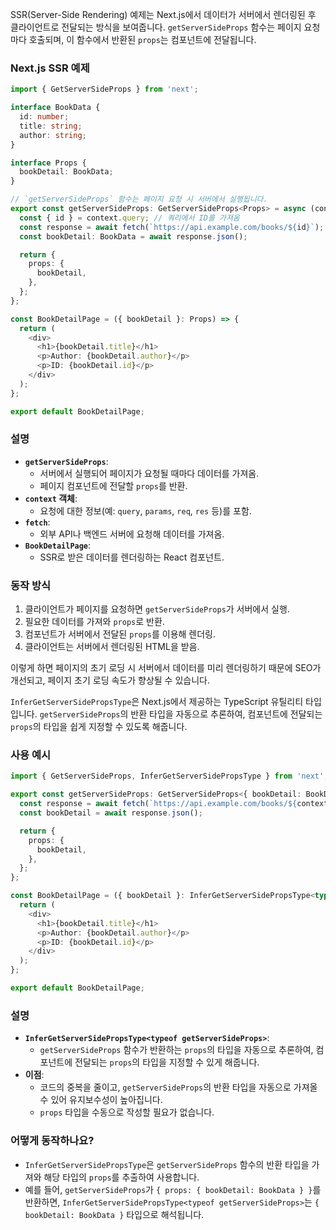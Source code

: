 SSR(Server-Side Rendering) 예제는 Next.js에서 데이터가 서버에서 렌더링된 후 클라이언트로 전달되는 방식을 보여줍니다. `getServerSideProps` 함수는 페이지 요청마다 호출되며, 이 함수에서 반환된 `props`는 컴포넌트에 전달됩니다.

### Next.js SSR 예제
```typescript
import { GetServerSideProps } from 'next';

interface BookData {
  id: number;
  title: string;
  author: string;
}

interface Props {
  bookDetail: BookData;
}

// `getServerSideProps` 함수는 페이지 요청 시 서버에서 실행됩니다.
export const getServerSideProps: GetServerSideProps<Props> = async (context) => {
  const { id } = context.query; // 쿼리에서 ID를 가져옴
  const response = await fetch(`https://api.example.com/books/${id}`);
  const bookDetail: BookData = await response.json();

  return {
    props: {
      bookDetail,
    },
  };
};

const BookDetailPage = ({ bookDetail }: Props) => {
  return (
    <div>
      <h1>{bookDetail.title}</h1>
      <p>Author: {bookDetail.author}</p>
      <p>ID: {bookDetail.id}</p>
    </div>
  );
};

export default BookDetailPage;
```

### 설명
- **`getServerSideProps`**:
    - 서버에서 실행되어 페이지가 요청될 때마다 데이터를 가져옴.
    - 페이지 컴포넌트에 전달할 `props`를 반환.
- **`context` 객체**:
    - 요청에 대한 정보(예: `query`, `params`, `req`, `res` 등)를 포함.
- **`fetch`**:
    - 외부 API나 백엔드 서버에 요청해 데이터를 가져옴.
- **`BookDetailPage`**:
    - SSR로 받은 데이터를 렌더링하는 React 컴포넌트.

### 동작 방식
1. 클라이언트가 페이지를 요청하면 `getServerSideProps`가 서버에서 실행.
2. 필요한 데이터를 가져와 `props`로 반환.
3. 컴포넌트가 서버에서 전달된 `props`를 이용해 렌더링.
4. 클라이언트는 서버에서 렌더링된 HTML을 받음.

이렇게 하면 페이지의 초기 로딩 시 서버에서 데이터를 미리 렌더링하기 때문에 SEO가 개선되고, 페이지 초기 로딩 속도가 향상될 수 있습니다.


`InferGetServerSidePropsType`은 Next.js에서 제공하는 TypeScript 유틸리티 타입입니다. `getServerSideProps`의 반환 타입을 자동으로 추론하여, 컴포넌트에 전달되는 `props`의 타입을 쉽게 지정할 수 있도록 해줍니다.

### 사용 예시

```typescript
import { GetServerSideProps, InferGetServerSidePropsType } from 'next';

export const getServerSideProps: GetServerSideProps<{ bookDetail: BookData }> = async (context) => {
  const response = await fetch(`https://api.example.com/books/${context.query.id}`);
  const bookDetail = await response.json();

  return {
    props: {
      bookDetail,
    },
  };
};

const BookDetailPage = ({ bookDetail }: InferGetServerSidePropsType<typeof getServerSideProps>) => {
  return (
    <div>
      <h1>{bookDetail.title}</h1>
      <p>Author: {bookDetail.author}</p>
      <p>ID: {bookDetail.id}</p>
    </div>
  );
};

export default BookDetailPage;
```

### 설명
- **`InferGetServerSidePropsType<typeof getServerSideProps>`**:
    - `getServerSideProps` 함수가 반환하는 `props`의 타입을 자동으로 추론하여, 컴포넌트에 전달되는 `props`의 타입을 지정할 수 있게 해줍니다.
- **이점**:
    - 코드의 중복을 줄이고, `getServerSideProps`의 반환 타입을 자동으로 가져올 수 있어 유지보수성이 높아집니다.
    - `props` 타입을 수동으로 작성할 필요가 없습니다.

### 어떻게 동작하나요?
- `InferGetServerSidePropsType`은 `getServerSideProps` 함수의 반환 타입을 가져와 해당 타입의 `props`를 추출하여 사용합니다.
- 예를 들어, `getServerSideProps`가 `{ props: { bookDetail: BookData } }`를 반환하면, `InferGetServerSidePropsType<typeof getServerSideProps>`는 `{ bookDetail: BookData }` 타입으로 해석됩니다.